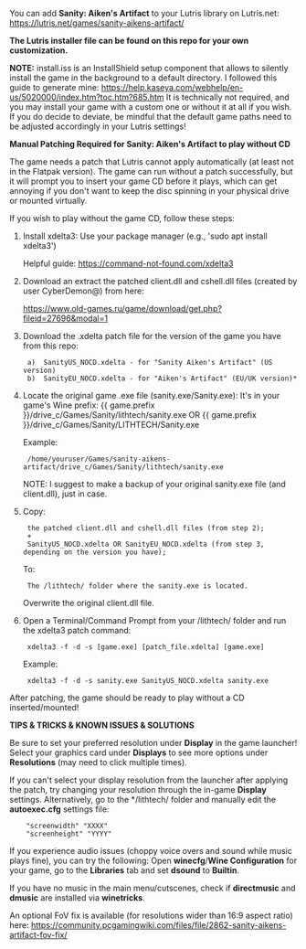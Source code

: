 You can add **Sanity: Aiken's Artifact** to your Lutris library on Lutris.net:
https://lutris.net/games/sanity-aikens-artifact/

**The Lutris installer file can be found on this repo for your own customization.**

**NOTE:** install.iss is an InstallShield setup component that allows to silently install the game in the background to a default directory.
I followed this guide to generate mine: https://help.kaseya.com/webhelp/en-us/5020000/index.htm?toc.htm?685.htm
It is technically not required, and you may install your game with a custom one or without it at all if you wish.
If you do decide to deviate, be mindful that the default game paths need to be adjusted accordingly in your Lutris settings!
      
**Manual Patching Required for Sanity: Aiken's Artifact to play without CD**
      
The game needs a patch that Lutris cannot apply automatically (at least not in the Flatpak version). The game can run without a patch successfully, but it will prompt you to insert your game CD before it plays, which can get annoying if you don't want to keep the disc spinning in your physical drive or mounted virtually.
            
If you wish to play without the game CD, follow these steps:

1. Install xdelta3:
   Use your package manager (e.g., 'sudo apt install xdelta3')
               
   Helpful guide: https://command-not-found.com/xdelta3

2. Download an extract the patched client.dll and cshell.dll files (created by user CyberDemon@) from here:
      
   https://www.old-games.ru/game/download/get.php?fileid=27696&modal=1
      
3. Download the .xdelta patch file for the version of the game you have from this repo:
      
        a)  SanityUS_NOCD.xdelta - for "Sanity Aiken's Artifact" (US version)
        b)  SanityEU_NOCD.xdelta - for "Aiken's Artifact" (EU/UK version)*

4. Locate the original game .exe file (sanity.exe/Sanity.exe):
   It's in your game's Wine prefix: {{ game.prefix }}/drive_c/Games/Sanity/lithtech/sanity.exe OR {{ game.prefix }}/drive_c/Games/Sanity/LITHTECH/Sanity.exe

   Example:

        /home/youruser/Games/sanity-aikens-artifact/drive_c/Games/Sanity/lithtech/sanity.exe

   NOTE:  I suggest to make a backup of your original sanity.exe file (and client.dll), just in case.
      
5. Copy:

        the patched client.dll and cshell.dll files (from step 2);
        +
        SanityUS_NOCD.xdelta OR SanityEU_NOCD.xdelta (from step 3, depending on the version you have);

   To:

        The /lithtech/ folder where the sanity.exe is located.

   Overwrite the original client.dll file.

6. Open a Terminal/Command Prompt from your /lithtech/ folder and run the xdelta3 patch command:

        xdelta3 -f -d -s [game.exe] [patch_file.xdelta] [game.exe]

   Example:

        xdelta3 -f -d -s sanity.exe SanityUS_NOCD.xdelta sanity.exe

After patching, the game should be ready to play without a CD inserted/mounted!

**TIPS & TRICKS & KNOWN ISSUES & SOLUTIONS**

Be sure to set your preferred resolution under **Display** in the game launcher!
Select your graphics card under **Displays** to see more options under **Resolutions** (may need to click multiple times).

If you can't select your display resolution from the launcher after applying the patch, try changing your resolution through the in-game **Display** settings.
Alternatively, go to the */lithtech/ folder and manually edit the **autoexec.cfg** settings file:
      
        "screenwidth" "XXXX"
        "screenheight" "YYYY"
      
If you experience audio issues (choppy voice overs and sound while music plays fine), you can try the following:
Open **winecfg**/**Wine Configuration** for your game, go to the **Libraries** tab and set **dsound** to **Builtin**.
      
If you have no music in the main menu/cutscenes, check if **directmusic** and **dmusic** are installed via **winetricks**.

An optional FoV fix is available (for resolutions wider than 16:9 aspect ratio) here: https://community.pcgamingwiki.com/files/file/2862-sanity-aikens-artifact-fov-fix/
